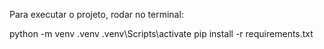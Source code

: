 Para executar o projeto, rodar no terminal:

python -m venv .venv
.venv\Scripts\activate
pip install -r requirements.txt
